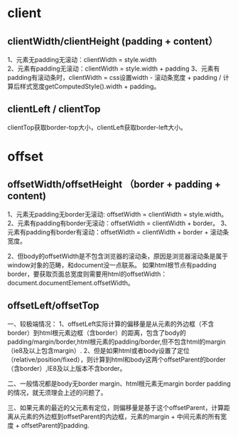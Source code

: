 
# client
## clientWidth/clientHeight  (padding + content）
1、元素无padding无滚动：clientWidth = style.width <br>
2、元素有padding无滚动：clientWidth = style.width + padding
3、元素有padding有滚动条时，clientWidth = css设置width - 滚动条宽度 + padding / 计算后样式宽度getComputedStyle().width + padding。

## clientLeft / clientTop
clientTop获取border-top大小，clientLeft获取border-left大小。


# offset

## offsetWidth/offsetHeight （border + padding + content)
1、元素无padding无border无滚动: offsetWidth = clientWidth = style.width。
2、元素有padding有border无滚动：offsetWidth = clientWidth + border。
3、元素有padding有border有滚动：offsetWidth = clientWidth + border + 滚动条宽度。

2、但body的offsetWidth是不包含浏览器的滚动条，原因是浏览器滚动条是属于window对象的范畴，和document没一点联系。
如果html根节点有padding border，要获取页面总宽度则需要用html的offsetWidth： document.documentElement.offsetWidth。

## offsetLeft/offsetTop
一、较极端情况：
  1、offsetLeft实际计算的偏移量是从元素的外边框（不含border）到html根元素边框（含border）的距离，包含了body的padding/margin/border,html根元素的padding/border,但不包含html的margin（ie8及以上包含margin）.
2、但是如果html或者body设置了定位（relative/position/fixed），则计算到html和body这两个offsetParent的border（含border）,IE8及以上版本不含border。

二、一般情况都是body无border margin、html根元素无margin border padding的情况，就无须理会上述的问题了。

三、如果元素的最近的父元素有定位，则偏移量是基于这个offsetParent，计算距离从元素的外边框到offsetParent的内边框，元素的margin + 中间元素的所有宽度 + offsetParent的padding.
